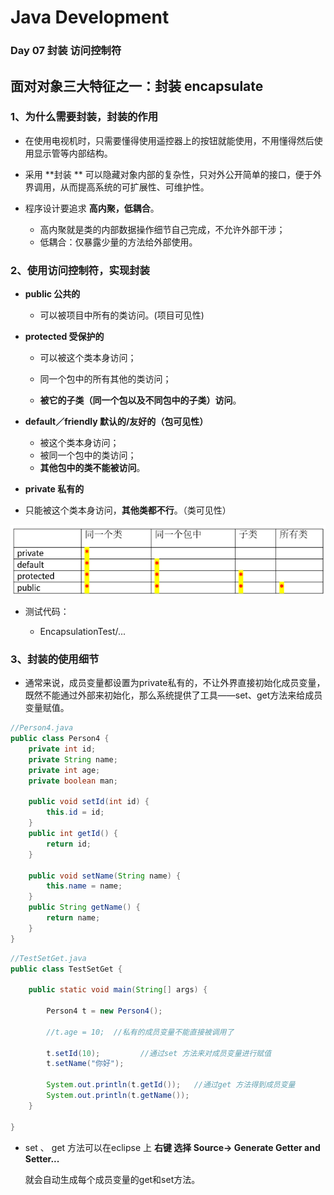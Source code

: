 # Java Development

### Day 07 封装  访问控制符



## 面对对象三大特征之一：封装 encapsulate

 

### 1、为什么需要封装，封装的作用

- 在使用电视机时，只需要懂得使用遥控器上的按钮就能使用，不用懂得然后使用显示管等内部结构。

- 采用 **封装 ** 可以隐藏对象内部的复杂性，只对外公开简单的接口，便于外界调用，从而提高系统的可扩展性、可维护性。
- 程序设计要追求 **高内聚，低耦合**。
  - 高内聚就是类的内部数据操作细节自己完成，不允许外部干涉；
  - 低耦合：仅暴露少量的方法给外部使用。 



### 2、使用访问控制符，实现封装

- **public 公共的**    

  - 可以被项目中所有的类访问。(项目可见性)

   

- **protected 受保护的**

  - 可以被这个类本身访问；

  - 同一个包中的所有其他的类访问；

  - **被它的子类（同一个包以及不同包中的子类）访问**。

    

- **default／friendly 默认的/友好的（包可见性）** 

  - 被这个类本身访问；
  - 被同一个包中的类访问；
  - **其他包中的类不能被访问**。

-  **private 私有的**    

  - 只能被这个类本身访问，**其他类都不行**。（类可见性） 

![01](https://github.com/Minyonlew/Java_Backend_Development/blob/master/day07/Day07self_summary/b01.png)



- 测试代码：

  - EncapsulationTest/...

    

### 3、封装的使用细节

- 通常来说，成员变量都设置为private私有的，不让外界直接初始化成员变量，既然不能通过外部来初始化，那么系统提供了工具——set、get方法来给成员变量赋值。

```java
//Person4.java
public class Person4 {
	private int id;
	private String name;
	private int age;
	private boolean man;
	
	public void setId(int id) {
		this.id = id;
	}
	public int getId() {
		return id;
	}

	public void setName(String name) {
		this.name = name;
	}
	public String getName() {
		return name;
	}
}
```



```java
//TestSetGet.java
public class TestSetGet {

	public static void main(String[] args) {
		
		Person4 t = new Person4();
		
		//t.age = 10;  //私有的成员变量不能直接被调用了
		
		t.setId(10);         //通过set 方法来对成员变量进行赋值
		t.setName("你好");

		System.out.println(t.getId());   //通过get 方法得到成员变量
		System.out.println(t.getName());
	}

}
```

- set 、 get 方法可以在eclipse 上 **右键 选择 Source-> Generate Getter and Setter...**

  就会自动生成每个成员变量的get和set方法。

